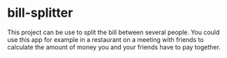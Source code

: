 # bill-splitter
This project can be use to split the bill between several people. You could use this app for example in a restaurant on a meeting with friends to calculate the amount of money you and your friends have to pay together.
